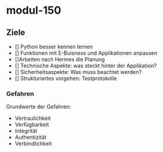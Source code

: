 # modul-150

## Ziele

- [] Python besser kennen lernen
- [] Funktionen mit E-Buisness und Applikationen anpassen
- []Arbeiten nach Hermes die Planung
- [] Technische Aspekte: was steckt hinter der Applikation?
- [] Sicherheitsaspekte: Was muss beachtet werden?
- [] Strukturiertes vorgehen: Testprotokolle

### Gefahren

Grundwerte der Gefahren:

- Vertraulichkeit
- Verfügbarkeit
- Integrität
- Authentizität
- Verbindlichkeit
